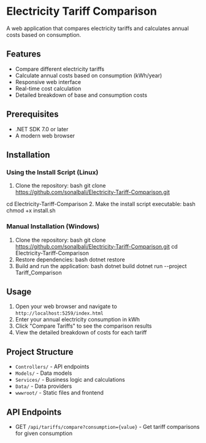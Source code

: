 # Electricity Tariff Comparison 
 A web application that compares electricity tariffs and calculates annual costs based on consumption.

## Features
- Compare different electricity tariffs
- Calculate annual costs based on consumption (kWh/year)
- Responsive web interface
- Real-time cost calculation
- Detailed breakdown of base and consumption costs
  
## Prerequisites
- .NET SDK 7.0 or later
- A modern web browser

## Installation

### Using the Install Script (Linux)

1. Clone the repository:
bash
git clone https://github.com/sonalbali/Electricity-Tariff-Comparison.git

cd Electricity-Tariff-Comparison
2. Make the install script executable:
bash
chmod +x install.sh


### Manual Installation (Windows)

1. Clone the repository:
 bash
git clone https://github.com/sonalbali/Electricity-Tariff-Comparison.git
cd Electricity-Tariff-Comparison
2. Restore dependencies:
   bash
dotnet restore
3. Build and run the application:
   bash
dotnet build
dotnet run --project Tariff_Comparison

## Usage
1. Open your web browser and navigate to `http://localhost:5259/index.html` 
2. Enter your annual electricity consumption in kWh
3. Click "Compare Tariffs" to see the comparison results
4. View the detailed breakdown of costs for each tariff

## Project Structure

- `Controllers/` - API endpoints
- `Models/` - Data models
- `Services/` - Business logic and calculations
- `Data/` - Data providers
- `wwwroot/` - Static files and frontend

## API Endpoints
- GET `/api/tariffs/compare?consumption={value}` - Get tariff comparisons for given consumption


